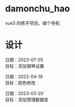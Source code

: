 # damonchu_hao

vue3 的练手项目，做个导航

# 设计

日期：2023-07-05  
目标：添加钢琴设置

日期：2022-04-19  
目标：颜色修改

日期：2023-03-20  
目标：添加管理数据库
